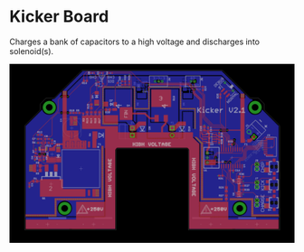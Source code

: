 # Kicker Board

Charges a bank of capacitors to a high voltage and discharges into solenoid(s).

![Kicker Board](./kicker.png)
